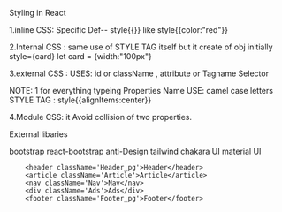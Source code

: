 Styling in React

1.inline CSS:
                Specific Def-- style{{}}
                like style{{color:"red"}}

2.Internal CSS : same use of STYLE TAG itself but it create of obj initially
                style={card}            let card = {width:"100px"}

3.external CSS :
                USES: id or className , attribute or Tagname Selector

NOTE:
    1 for everything typeing Properties Name USE: camel case letters
        STYLE TAG : style{{alignItems:center}}

4.Module CSS: it Avoid collision of two properties.

External libaries

bootstrap
react-bootstrap
anti-Design
tailwind
chakara UI
material UI


        <header className='Header_pg'>Header</header>
        <article className='Article'>Article</article>
        <nav className='Nav'>Nav</nav>
        <div className='Ads'>Ads</div>
        <footer className='Footer_pg'>Footer</footer>   